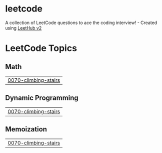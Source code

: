 # leetcode
A collection of LeetCode questions to ace the coding interview! - Created using [LeetHub v2](https://github.com/arunbhardwaj/LeetHub-2.0)

<!---LeetCode Topics Start-->
# LeetCode Topics
## Math
|  |
| ------- |
| [0070-climbing-stairs](https://github.com/habiba2312/leetcode/tree/master/0070-climbing-stairs) |
## Dynamic Programming
|  |
| ------- |
| [0070-climbing-stairs](https://github.com/habiba2312/leetcode/tree/master/0070-climbing-stairs) |
## Memoization
|  |
| ------- |
| [0070-climbing-stairs](https://github.com/habiba2312/leetcode/tree/master/0070-climbing-stairs) |
<!---LeetCode Topics End-->